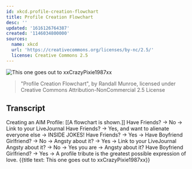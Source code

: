 ```yaml
---
id: xkcd.profile-creation-flowchart
title: Profile Creation Flowchart
desc: ''
updated: '1616126764387'
created: '1146034800000'
sources:
  name: xkcd
  url: 'https://creativecommons.org/licenses/by-nc/2.5/'
  license: Creative Commons 2.5
---
```

![This one goes out to xxCrazyPixie1987xx](https://imgs.xkcd.com/comics/profile_flowchart.jpg)
> "Profile Creation Flowchart", by Randall Munroe, licensed under Creative Commons Attribution-NonCommercial 2.5 License

## Transcript
Creating an AIM Profile:
[[A flowchart is shown.]]
Have Friends? -> No -> Link to your LiveJournal
Have Friends? -> Yes, and want to alienate everyone else -> INSIDE JOKES!
Have Friends? -> Yes -> Have Boyfriend 
 Girlfriend? -> No -> Angsty about it? -> Yes -> Link to your LiveJournal
Angsty about it? -> No -> Yes you are -> Angsty about it?
Have Boyfriend 
 Girlfriend? -> Yes -> A profile tribute is the greatest possible expression of love.
{{title text: This one goes out to xxCrazyPixie1987xx}}
